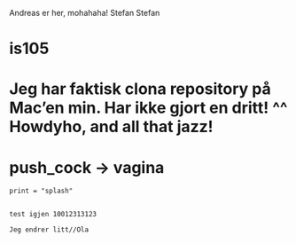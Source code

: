 Andreas er her, mohahaha!
Stefan Stefan

# is105
# Jeg har faktisk clona repository på Mac’en min. Har ikke gjort en dritt! ^^ Howdyho, and all that jazz!

# push_cock -> vagina
	print = "splash"
	
	
	test igjen 10012313123
	
	Jeg endrer litt//Ola
